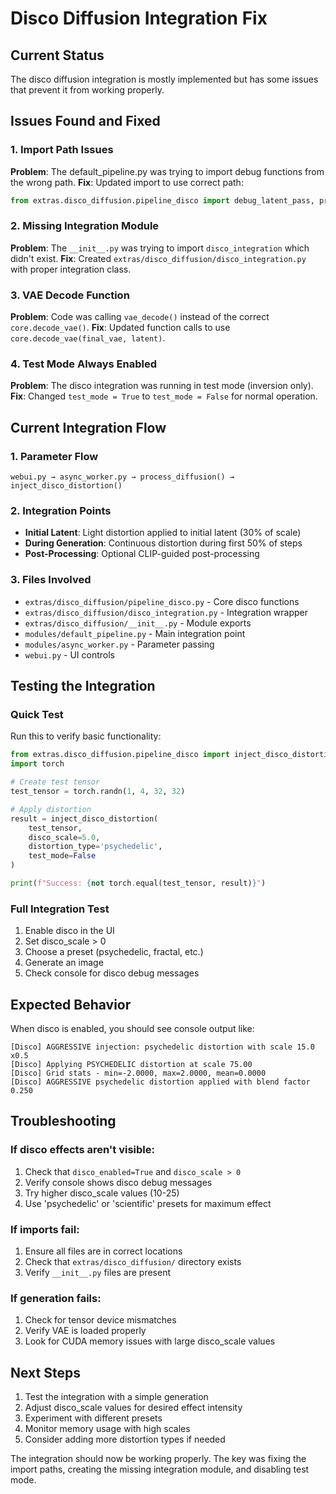# Disco Diffusion Integration Fix

## Current Status
The disco diffusion integration is mostly implemented but has some issues that prevent it from working properly.

## Issues Found and Fixed

### 1. Import Path Issues
**Problem**: The default_pipeline.py was trying to import debug functions from the wrong path.
**Fix**: Updated import to use correct path:
```python
from extras.disco_diffusion.pipeline_disco import debug_latent_pass, preview_latent
```

### 2. Missing Integration Module
**Problem**: The `__init__.py` was trying to import `disco_integration` which didn't exist.
**Fix**: Created `extras/disco_diffusion/disco_integration.py` with proper integration class.

### 3. VAE Decode Function
**Problem**: Code was calling `vae_decode()` instead of the correct `core.decode_vae()`.
**Fix**: Updated function calls to use `core.decode_vae(final_vae, latent)`.

### 4. Test Mode Always Enabled
**Problem**: The disco integration was running in test mode (inversion only).
**Fix**: Changed `test_mode = True` to `test_mode = False` for normal operation.

## Current Integration Flow

### 1. Parameter Flow
```
webui.py → async_worker.py → process_diffusion() → inject_disco_distortion()
```

### 2. Integration Points
- **Initial Latent**: Light distortion applied to initial latent (30% of scale)
- **During Generation**: Continuous distortion during first 50% of steps
- **Post-Processing**: Optional CLIP-guided post-processing

### 3. Files Involved
- `extras/disco_diffusion/pipeline_disco.py` - Core disco functions
- `extras/disco_diffusion/disco_integration.py` - Integration wrapper
- `extras/disco_diffusion/__init__.py` - Module exports
- `modules/default_pipeline.py` - Main integration point
- `modules/async_worker.py` - Parameter passing
- `webui.py` - UI controls

## Testing the Integration

### Quick Test
Run this to verify basic functionality:
```python
from extras.disco_diffusion.pipeline_disco import inject_disco_distortion
import torch

# Create test tensor
test_tensor = torch.randn(1, 4, 32, 32)

# Apply distortion
result = inject_disco_distortion(
    test_tensor,
    disco_scale=5.0,
    distortion_type='psychedelic',
    test_mode=False
)

print(f"Success: {not torch.equal(test_tensor, result)}")
```

### Full Integration Test
1. Enable disco in the UI
2. Set disco_scale > 0
3. Choose a preset (psychedelic, fractal, etc.)
4. Generate an image
5. Check console for disco debug messages

## Expected Behavior

When disco is enabled, you should see console output like:
```
[Disco] AGGRESSIVE injection: psychedelic distortion with scale 15.0 x0.5
[Disco] Applying PSYCHEDELIC distortion at scale 75.00
[Disco] Grid stats - min=-2.0000, max=2.0000, mean=0.0000
[Disco] AGGRESSIVE psychedelic distortion applied with blend factor 0.250
```

## Troubleshooting

### If disco effects aren't visible:
1. Check that `disco_enabled=True` and `disco_scale > 0`
2. Verify console shows disco debug messages
3. Try higher disco_scale values (10-25)
4. Use 'psychedelic' or 'scientific' presets for maximum effect

### If imports fail:
1. Ensure all files are in correct locations
2. Check that `extras/disco_diffusion/` directory exists
3. Verify `__init__.py` files are present

### If generation fails:
1. Check for tensor device mismatches
2. Verify VAE is loaded properly
3. Look for CUDA memory issues with large disco_scale values

## Next Steps

1. Test the integration with a simple generation
2. Adjust disco_scale values for desired effect intensity
3. Experiment with different presets
4. Monitor memory usage with high scales
5. Consider adding more distortion types if needed

The integration should now be working properly. The key was fixing the import paths, creating the missing integration module, and disabling test mode.